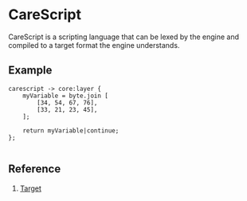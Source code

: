 # CareScript
CareScript is a scripting language that can be lexed by the engine and compiled to a target format the engine understands.

## Example
```
carescript -> core:layer {
    myVariable = byte.join [
        [34, 54, 67, 76],
        [33, 21, 23, 45],
    ];

    return myVariable|continue;
};


```

## Reference
1. [Target](target/readme.md)